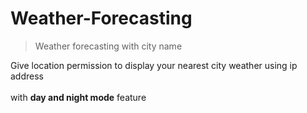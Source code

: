 # Weather-Forecasting

> Weather forecasting with city name

Give location permission to display your nearest city weather using ip address <br><br>
with **day  and night mode** feature
